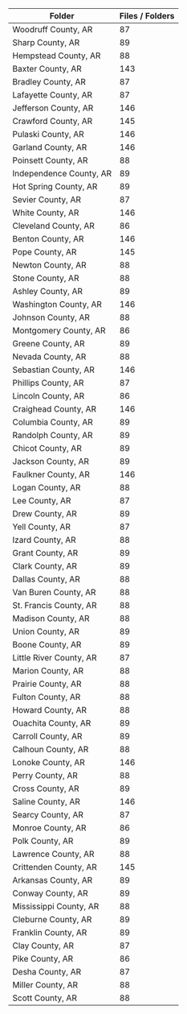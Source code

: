 | Folder                  |   Files / Folders |
|-------------------------|-------------------|
| Woodruff County, AR     |                87 |
| Sharp County, AR        |                89 |
| Hempstead County, AR    |                88 |
| Baxter County, AR       |               143 |
| Bradley County, AR      |                87 |
| Lafayette County, AR    |                87 |
| Jefferson County, AR    |               146 |
| Crawford County, AR     |               145 |
| Pulaski County, AR      |               146 |
| Garland County, AR      |               146 |
| Poinsett County, AR     |                88 |
| Independence County, AR |                89 |
| Hot Spring County, AR   |                89 |
| Sevier County, AR       |                87 |
| White County, AR        |               146 |
| Cleveland County, AR    |                86 |
| Benton County, AR       |               146 |
| Pope County, AR         |               145 |
| Newton County, AR       |                88 |
| Stone County, AR        |                88 |
| Ashley County, AR       |                89 |
| Washington County, AR   |               146 |
| Johnson County, AR      |                88 |
| Montgomery County, AR   |                86 |
| Greene County, AR       |                89 |
| Nevada County, AR       |                88 |
| Sebastian County, AR    |               146 |
| Phillips County, AR     |                87 |
| Lincoln County, AR      |                86 |
| Craighead County, AR    |               146 |
| Columbia County, AR     |                89 |
| Randolph County, AR     |                89 |
| Chicot County, AR       |                89 |
| Jackson County, AR      |                89 |
| Faulkner County, AR     |               146 |
| Logan County, AR        |                88 |
| Lee County, AR          |                87 |
| Drew County, AR         |                89 |
| Yell County, AR         |                87 |
| Izard County, AR        |                88 |
| Grant County, AR        |                89 |
| Clark County, AR        |                89 |
| Dallas County, AR       |                88 |
| Van Buren County, AR    |                88 |
| St. Francis County, AR  |                88 |
| Madison County, AR      |                88 |
| Union County, AR        |                89 |
| Boone County, AR        |                89 |
| Little River County, AR |                87 |
| Marion County, AR       |                88 |
| Prairie County, AR      |                88 |
| Fulton County, AR       |                88 |
| Howard County, AR       |                88 |
| Ouachita County, AR     |                89 |
| Carroll County, AR      |                89 |
| Calhoun County, AR      |                88 |
| Lonoke County, AR       |               146 |
| Perry County, AR        |                88 |
| Cross County, AR        |                89 |
| Saline County, AR       |               146 |
| Searcy County, AR       |                87 |
| Monroe County, AR       |                86 |
| Polk County, AR         |                89 |
| Lawrence County, AR     |                88 |
| Crittenden County, AR   |               145 |
| Arkansas County, AR     |                89 |
| Conway County, AR       |                89 |
| Mississippi County, AR  |                88 |
| Cleburne County, AR     |                89 |
| Franklin County, AR     |                89 |
| Clay County, AR         |                87 |
| Pike County, AR         |                86 |
| Desha County, AR        |                87 |
| Miller County, AR       |                88 |
| Scott County, AR        |                88 |